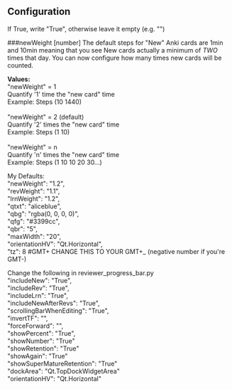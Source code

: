 ## Configuration
If True, write "True", otherwise leave it empty (e.g. "")<br>

###newWeight [number]
The default steps for "New" Anki cards are 1min and 10min meaning that you see New cards actually a minimum of *TWO* times that day. You can now configure how many times new cards will be counted.

<b>Values:</b><br/>
"newWeight" = 1<br/>
Quantify '1' time the "new card" time<br/>
Example: Steps (10 1440)<br/><br/>
"newWeight" = 2 (default)<br/>
Quantify '2' times the "new card" time<br/>
Example: Steps (1 10)<br/><br/>
"newWeight" = n<br/>
Quantify 'n' times the "new card" time<br/>
Example: Steps (1 10 10 20 30...)<br/>

My Defaults:<br>
	"newWeight": "1.2",<br>
	"revWeight": "1.1",<br>
	"lrnWeight": "1.2",<br>
	"qtxt": "aliceblue",<br>
	"qbg": "rgba(0, 0, 0, 0)",<br>
	"qfg": "#3399cc",<br>
	"qbr": "5",<br>
	"maxWidth": "20",<br>
	"orientationHV": "Qt.Horizontal",<br>
	"tz": 8 #GMT+ CHANGE THIS TO YOUR GMT+_ (negative number if you're GMT-)<br>
	
Change the following in reviewer_progress_bar.py<br>
"includeNew": "True",<br>
"includeRev": "True",<br>
"includeLrn": "True",<br>
"includeNewAfterRevs": "True",<br>
"scrollingBarWhenEditing": "True",<br>
"invertTF": "",<br>
"forceForward": "",<br>
"showPercent": "True",<br>
"showNumber": "True"<br>
"showRetention": "True"<br>
"showAgain": "True"<br>
"showSuperMatureRetention": "True"<br>
"dockArea": "Qt.TopDockWidgetArea"<br>
"orientationHV": "Qt.Horizontal"
